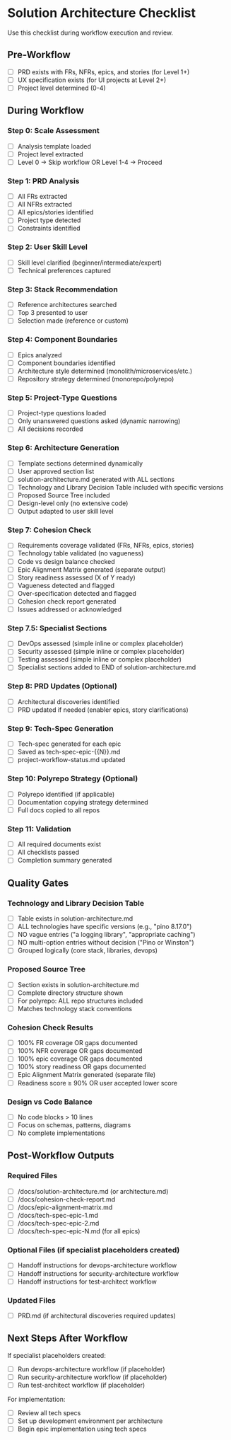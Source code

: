 # Solution Architecture Checklist

Use this checklist during workflow execution and review.

## Pre-Workflow

- [ ] PRD exists with FRs, NFRs, epics, and stories (for Level 1+)
- [ ] UX specification exists (for UI projects at Level 2+)
- [ ] Project level determined (0-4)

## During Workflow

### Step 0: Scale Assessment

- [ ] Analysis template loaded
- [ ] Project level extracted
- [ ] Level 0 → Skip workflow OR Level 1-4 → Proceed

### Step 1: PRD Analysis

- [ ] All FRs extracted
- [ ] All NFRs extracted
- [ ] All epics/stories identified
- [ ] Project type detected
- [ ] Constraints identified

### Step 2: User Skill Level

- [ ] Skill level clarified (beginner/intermediate/expert)
- [ ] Technical preferences captured

### Step 3: Stack Recommendation

- [ ] Reference architectures searched
- [ ] Top 3 presented to user
- [ ] Selection made (reference or custom)

### Step 4: Component Boundaries

- [ ] Epics analyzed
- [ ] Component boundaries identified
- [ ] Architecture style determined (monolith/microservices/etc.)
- [ ] Repository strategy determined (monorepo/polyrepo)

### Step 5: Project-Type Questions

- [ ] Project-type questions loaded
- [ ] Only unanswered questions asked (dynamic narrowing)
- [ ] All decisions recorded

### Step 6: Architecture Generation

- [ ] Template sections determined dynamically
- [ ] User approved section list
- [ ] solution-architecture.md generated with ALL sections
- [ ] Technology and Library Decision Table included with specific versions
- [ ] Proposed Source Tree included
- [ ] Design-level only (no extensive code)
- [ ] Output adapted to user skill level

### Step 7: Cohesion Check

- [ ] Requirements coverage validated (FRs, NFRs, epics, stories)
- [ ] Technology table validated (no vagueness)
- [ ] Code vs design balance checked
- [ ] Epic Alignment Matrix generated (separate output)
- [ ] Story readiness assessed (X of Y ready)
- [ ] Vagueness detected and flagged
- [ ] Over-specification detected and flagged
- [ ] Cohesion check report generated
- [ ] Issues addressed or acknowledged

### Step 7.5: Specialist Sections

- [ ] DevOps assessed (simple inline or complex placeholder)
- [ ] Security assessed (simple inline or complex placeholder)
- [ ] Testing assessed (simple inline or complex placeholder)
- [ ] Specialist sections added to END of solution-architecture.md

### Step 8: PRD Updates (Optional)

- [ ] Architectural discoveries identified
- [ ] PRD updated if needed (enabler epics, story clarifications)

### Step 9: Tech-Spec Generation

- [ ] Tech-spec generated for each epic
- [ ] Saved as tech-spec-epic-{{N}}.md
- [ ] project-workflow-status.md updated

### Step 10: Polyrepo Strategy (Optional)

- [ ] Polyrepo identified (if applicable)
- [ ] Documentation copying strategy determined
- [ ] Full docs copied to all repos

### Step 11: Validation

- [ ] All required documents exist
- [ ] All checklists passed
- [ ] Completion summary generated

## Quality Gates

### Technology and Library Decision Table

- [ ] Table exists in solution-architecture.md
- [ ] ALL technologies have specific versions (e.g., "pino 8.17.0")
- [ ] NO vague entries ("a logging library", "appropriate caching")
- [ ] NO multi-option entries without decision ("Pino or Winston")
- [ ] Grouped logically (core stack, libraries, devops)

### Proposed Source Tree

- [ ] Section exists in solution-architecture.md
- [ ] Complete directory structure shown
- [ ] For polyrepo: ALL repo structures included
- [ ] Matches technology stack conventions

### Cohesion Check Results

- [ ] 100% FR coverage OR gaps documented
- [ ] 100% NFR coverage OR gaps documented
- [ ] 100% epic coverage OR gaps documented
- [ ] 100% story readiness OR gaps documented
- [ ] Epic Alignment Matrix generated (separate file)
- [ ] Readiness score ≥ 90% OR user accepted lower score

### Design vs Code Balance

- [ ] No code blocks > 10 lines
- [ ] Focus on schemas, patterns, diagrams
- [ ] No complete implementations

## Post-Workflow Outputs

### Required Files

- [ ] /docs/solution-architecture.md (or architecture.md)
- [ ] /docs/cohesion-check-report.md
- [ ] /docs/epic-alignment-matrix.md
- [ ] /docs/tech-spec-epic-1.md
- [ ] /docs/tech-spec-epic-2.md
- [ ] /docs/tech-spec-epic-N.md (for all epics)

### Optional Files (if specialist placeholders created)

- [ ] Handoff instructions for devops-architecture workflow
- [ ] Handoff instructions for security-architecture workflow
- [ ] Handoff instructions for test-architect workflow

### Updated Files

- [ ] PRD.md (if architectural discoveries required updates)

## Next Steps After Workflow

If specialist placeholders created:

- [ ] Run devops-architecture workflow (if placeholder)
- [ ] Run security-architecture workflow (if placeholder)
- [ ] Run test-architect workflow (if placeholder)

For implementation:

- [ ] Review all tech specs
- [ ] Set up development environment per architecture
- [ ] Begin epic implementation using tech specs
